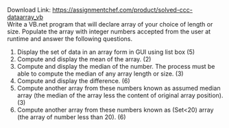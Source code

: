 Download Link: https://assignmentchef.com/product/solved-ccc-dataarray_vb
<br>
Write a VB.net program that will declare array of your choice of length or size. Populate the array with integer numbers accepted from the user at runtime and answer the following questions.

<ol>

 <li>Display the set of data in an array form in GUI using list box (5)</li>

 <li>Compute and display the mean of the array. (2)</li>

 <li>Compute and display the median of the number. The process must be able to compute the median of any array length or size. (3)</li>

 <li>Compute and display the difference. (6)</li>

 <li>Compute another array from these numbers known as assumed median array (the median of the array less the content of original array position). (3)</li>

 <li>Compute another array from these numbers known as (Set&lt;20) array (the array of number less than 20). (6)</li>

</ol>